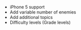 * iPhone 5 support
* Add variable number of enemies
* Add additional topics
* Difficulty levels (Grade levels)

